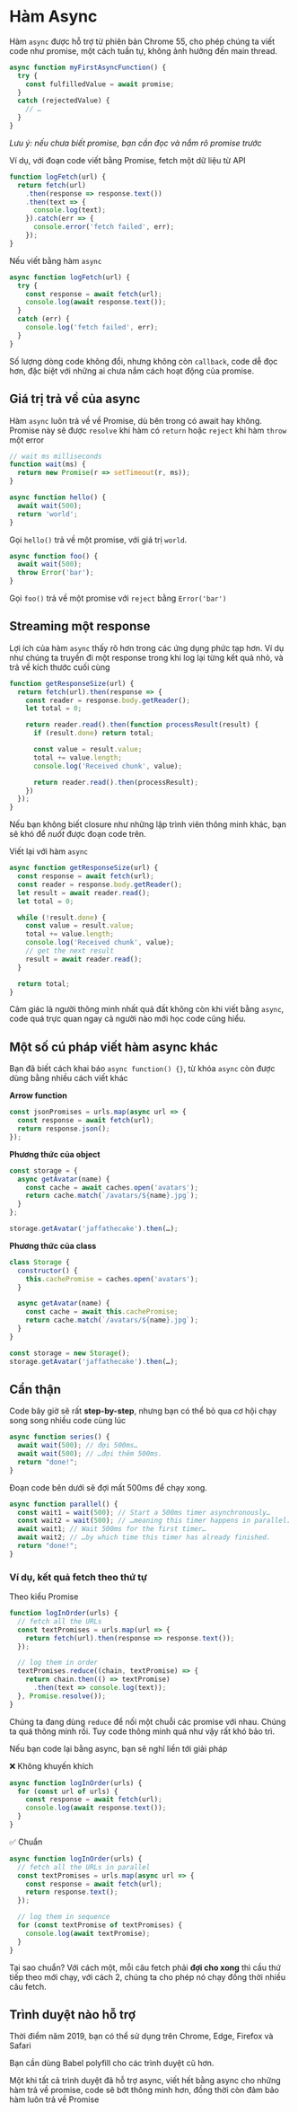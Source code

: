 # Hàm Async

Hàm `async` được hỗ trợ từ phiên bản Chrome 55, cho phép chúng ta viết code như promise, một cách tuần tự, không ảnh hưởng đến main thread.

```js
async function myFirstAsyncFunction() {
  try {
    const fulfilledValue = await promise;
  }
  catch (rejectedValue) {
    // …
  }
}
```

_Lưu ý: nếu chưa biết promise, bạn cần đọc và nắm rõ promise trước_

Ví dụ, với đoạn code viết bằng Promise, fetch một dữ liệu từ API

```js
function logFetch(url) {
  return fetch(url)
    .then(response => response.text())
    .then(text => {
      console.log(text);
    }).catch(err => {
      console.error('fetch failed', err);
    });
}
```

Nếu viết bằng hàm `async`

```js
async function logFetch(url) {
  try {
    const response = await fetch(url);
    console.log(await response.text());
  }
  catch (err) {
    console.log('fetch failed', err);
  }
}
```

Số lượng dòng code không đổi, nhưng không còn `callback`, code dễ đọc hơn, đặc biệt với những ai chưa nắm cách hoạt động của promise.


## Giá trị trả về của async

Hàm `async` luôn trả về về Promise, dù bên trong có await hay không. Promise này sẽ được `resolve` khi hàm có `return` hoặc `reject` khi hàm `throw` một error

```js
// wait ms milliseconds
function wait(ms) {
  return new Promise(r => setTimeout(r, ms));
}

async function hello() {
  await wait(500);
  return 'world';
}
```

Gọi `hello()` trả về một promise, với giá trị `world`.

```js
async function foo() {
  await wait(500);
  throw Error('bar');
}
```

Gọi `foo()` trả về một promise với `reject` bằng `Error('bar')`

## Streaming một response

Lợi ích của hàm `async` thấy rõ hơn trong các ứng dụng phức tạp hơn. Ví dụ như chúng ta truyền đi một response trong khi log lại từng kết quả nhỏ, và trả về kích thước cuối cùng

```js
function getResponseSize(url) {
  return fetch(url).then(response => {
    const reader = response.body.getReader();
    let total = 0;

    return reader.read().then(function processResult(result) {
      if (result.done) return total;

      const value = result.value;
      total += value.length;
      console.log('Received chunk', value);

      return reader.read().then(processResult);
    })
  });
}
```

Nếu bạn không biết closure như những lập trình viên thông minh khác, bạn sẽ khó để *nuốt* được đoạn code trên.

Viết lại với hàm `async`

```js
async function getResponseSize(url) {
  const response = await fetch(url);
  const reader = response.body.getReader();
  let result = await reader.read();
  let total = 0;

  while (!result.done) {
    const value = result.value;
    total += value.length;
    console.log('Received chunk', value);
    // get the next result
    result = await reader.read();
  }

  return total;
}
```

Cảm giác là người thông minh nhất quả đất không còn khi viết bằng `async`, code quá trực quan ngay cả người nào mới học code cũng hiểu.

## Một số cú pháp viết hàm async khác

Bạn đã biết cách khai báo `async function() {}`, từ khóa `async` còn được dùng bằng nhiều cách viết khác

**Arrow function**

```js
const jsonPromises = urls.map(async url => {
  const response = await fetch(url);
  return response.json();
});
```

**Phương thức của object**

```js
const storage = {
  async getAvatar(name) {
    const cache = await caches.open('avatars');
    return cache.match(`/avatars/${name}.jpg`);
  }
};

storage.getAvatar('jaffathecake').then(…);
```

**Phương thức của class**

```js
class Storage {
  constructor() {
    this.cachePromise = caches.open('avatars');
  }

  async getAvatar(name) {
    const cache = await this.cachePromise;
    return cache.match(`/avatars/${name}.jpg`);
  }
}

const storage = new Storage();
storage.getAvatar('jaffathecake').then(…);
```

## Cẩn thận

Code bây giờ sẽ rất **step-by-step**, nhưng bạn có thể bỏ qua cơ hội chạy song song nhiều code cùng lúc

```js
async function series() {
  await wait(500); // đợi 500ms…
  await wait(500); // …đợi thêm 500ms.
  return "done!";
}
```

Đoạn code bên dưới sẽ đợi mất 500ms để chạy xong.

```js
async function parallel() {
  const wait1 = wait(500); // Start a 500ms timer asynchronously…
  const wait2 = wait(500); // …meaning this timer happens in parallel.
  await wait1; // Wait 500ms for the first timer…
  await wait2; // …by which time this timer has already finished.
  return "done!";
}
```


### Ví dụ, kết quả fetch theo thứ tự

Theo kiểu Promise

```js
function logInOrder(urls) {
  // fetch all the URLs
  const textPromises = urls.map(url => {
    return fetch(url).then(response => response.text());
  });

  // log them in order
  textPromises.reduce((chain, textPromise) => {
    return chain.then(() => textPromise)
      .then(text => console.log(text));
  }, Promise.resolve());
}
```

Chúng ta đang dùng `reduce` để nối một chuỗi các promise với nhau. Chúng ta quá thông minh rồi. Tuy code thông minh quá như vậy rất khó bảo trì.

Nếu bạn code lại bằng async, bạn sẽ nghĩ liền tới giải pháp

❌ Không khuyến khích
```js
async function logInOrder(urls) {
  for (const url of urls) {
    const response = await fetch(url);
    console.log(await response.text());
  }
}
```

✅ Chuẩn

```js
async function logInOrder(urls) {
  // fetch all the URLs in parallel
  const textPromises = urls.map(async url => {
    const response = await fetch(url);
    return response.text();
  });

  // log them in sequence
  for (const textPromise of textPromises) {
    console.log(await textPromise);
  }
}
```

Tại sao chuẩn? Với cách một, mỗi câu fetch phải **đợi cho xong** thì cầu thứ tiếp theo mới chạy, với cách 2, chúng ta cho phép nó chạy đồng thời nhiều câu fetch.

## Trình duyệt nào hỗ trợ

Thời điểm năm 2019, bạn có thể sử dụng trên Chrome, Edge, Firefox và Safari

Bạn cần dùng Babel polyfill cho các trình duyệt cũ hơn.

Một khi tất cả trình duyệt đã hỗ trợ async, viết hết bằng async cho những hàm trả về promise, code sẽ bớt thông minh hơn, đồng thời còn đảm bảo hàm luôn trả về Promise
